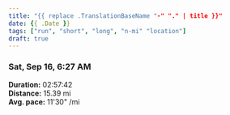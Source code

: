 ```yaml
---
title: "{{ replace .TranslationBaseName "-" "." | title }}"
date: {{ .Date }}
tags: ["run", "short", "long", "n-mi" "location"]
draft: true
---
```


### Sat, Sep 16, 6:27 AM

**Duration:** 02:57:42  
**Distance:** 15.39 mi  
**Avg. pace:** 11'30" /mi
